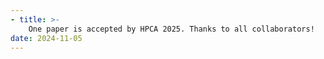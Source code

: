 ```yaml
---
- title: >-
    One paper is accepted by HPCA 2025. Thanks to all collaborators!
date: 2024-11-05 
---
```


